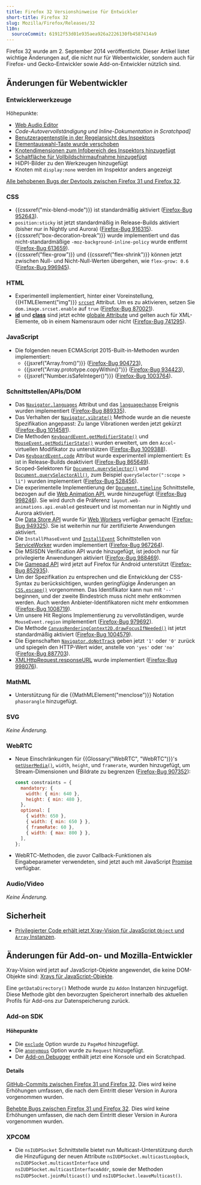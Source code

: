 ```yaml
---
title: Firefox 32 Versionshinweise für Entwickler
short-title: Firefox 32
slug: Mozilla/Firefox/Releases/32
l10n:
  sourceCommit: 61912f53d01e935aea926a2226130fb4587414a9
---
```


Firefox 32 wurde am 2. September 2014 veröffentlicht. Dieser Artikel listet wichtige Änderungen auf, die nicht nur für Webentwickler, sondern auch für Firefox- und Gecko-Entwickler sowie Add-on-Entwickler nützlich sind.

## Änderungen für Webentwickler

### Entwicklerwerkzeuge

Höhepunkte:

- [Web Audio Editor](https://firefox-source-docs.mozilla.org/devtools-user/web_audio_editor/index.html)
- _Code-Autovervollständigung und Inline-Dokumentation in Scratchpad]_
- [Benutzeragentenstile in der Regelansicht des Inspektors](https://firefox-source-docs.mozilla.org/devtools-user/page_inspector/index.html#rules-view)
- [Elementauswahl-Taste wurde verschoben](https://firefox-source-docs.mozilla.org/devtools-user/page_inspector/index.html#firefox-32-onwards-2)
- [Knotendimensionen zum Infobereich des Inspektors hinzugefügt](https://firefox-source-docs.mozilla.org/devtools-user/page_inspector/index.html#firefox-32-onwards)
- [Schaltfläche für Vollbildschirmaufnahme hinzugefügt](https://firefox-source-docs.mozilla.org/devtools-user/tools_toolbox/index.html#extra-tools)
- HiDPI-Bilder zu den Werkzeugen hinzugefügt
- Knoten mit `display:none` werden im Inspektor anders angezeigt

[Alle behobenen Bugs der Devtools zwischen Firefox 31 und Firefox 32](https://bugzilla.mozilla.org/buglist.cgi?resolution=FIXED&classification=Client%20Software&chfieldto=2014-06-09&chfield=resolution&query_format=advanced&chfieldfrom=2014-04-28&chfieldvalue=FIXED&bug_status=RESOLVED&bug_status=VERIFIED&component=Developer%20Tools&component=Developer%20Tools%3A%203D%20View&component=Developer%20Tools%3A%20App%20Manager&component=Developer%20Tools%3A%20Canvas%20Debugger&component=Developer%20Tools%3A%20Console&component=Developer%20Tools%3A%20Debugger&component=Developer%20Tools%3A%20Framework&component=Developer%20Tools%3A%20Graphic%20Commandline%20and%20Toolbar&component=Developer%20Tools%3A%20Inspector&component=Developer%20Tools%3A%20Memory&component=Developer%20Tools%3A%20Netmonitor&component=Developer%20Tools%3A%20Object%20Inspector&component=Developer%20Tools%3A%20Profiler&component=Developer%20Tools%3A%20Responsive%20Mode&component=Developer%20Tools%3A%20Scratchpad&component=Developer%20Tools%3A%20Source%20Editor&component=Developer%20Tools%3A%20Style%20Editor&component=Developer%20Tools%3A%20User%20Stories&component=Developer%20Tools%3A%20WebGL%20Shader%20Editor&product=Firefox).

### CSS

- {{cssxref("mix-blend-mode")}} ist standardmäßig aktiviert ([Firefox-Bug 952643](https://bugzil.la/952643)).
- `position:sticky` ist jetzt standardmäßig in Release-Builds aktiviert (bisher nur in Nightly und Aurora) ([Firefox-Bug 916315](https://bugzil.la/916315)).
- {{cssxref("box-decoration-break")}} wurde implementiert und das nicht-standardmäßige `-moz-background-inline-policy` wurde entfernt ([Firefox-Bug 613659](https://bugzil.la/613659)).
- {{cssxref("flex-grow")}} und {{cssxref("flex-shrink")}} können jetzt zwischen Null- und Nicht-Null-Werten übergehen, wie `flex-grow: 0.6` ([Firefox-Bug 996945](https://bugzil.la/996945)).

### HTML

- Experimentell implementiert, hinter einer Voreinstellung, {{HTMLElement("img")}} [`srcset`](/de/docs/Web/HTML/Reference/Elements/img#srcset) Attribut. Um es zu aktivieren, setzen Sie `dom.image.srcset.enable` auf `true` ([Firefox-Bug 870021](https://bugzil.la/870021)).
- [**id**](/de/docs/Web/HTML/Reference/Global_attributes/id) und [**class**](/de/docs/Web/HTML/Reference/Global_attributes/class) sind jetzt echte [globale Attribute](/de/docs/Web/HTML/Reference/Global_attributes) und gelten auch für XML-Elemente, ob in einem Namensraum oder nicht ([Firefox-Bug 741295](https://bugzil.la/741295)).

### JavaScript

- Die folgenden neuen ECMAScript 2015-Built-in-Methoden wurden implementiert:
  - {{jsxref("Array.from()")}} ([Firefox-Bug 904723](https://bugzil.la/904723)),
  - {{jsxref("Array.prototype.copyWithin()")}} ([Firefox-Bug 934423](https://bugzil.la/934423)),
  - {{jsxref("Number.isSafeInteger()")}} ([Firefox-Bug 1003764](https://bugzil.la/1003764)).

### Schnittstellen/APIs/DOM

- Das [`Navigator.languages`](/de/docs/Web/API/Navigator/languages) Attribut und das [`languagechange`](/de/docs/Web/API/Window/languagechange_event) Ereignis wurden implementiert ([Firefox-Bug 889335](https://bugzil.la/889335)).
- Das Verhalten der [`Navigator.vibrate()`](/de/docs/Web/API/Navigator/vibrate) Methode wurde an die neueste Spezifikation angepasst: Zu lange Vibrationen werden jetzt gekürzt ([Firefox-Bug 1014581](https://bugzil.la/1014581)).
- Die Methoden [`KeyboardEvent.getModifierState()`](/de/docs/Web/API/KeyboardEvent/getModifierState) und [`MouseEvent.getModifierState()`](/de/docs/Web/API/MouseEvent/getModifierState) wurden erweitert, um den `Accel`-virtuellen Modifikator zu unterstützen ([Firefox-Bug 1009388](https://bugzil.la/1009388)).
- Das [`KeyboardEvent.code`](/de/docs/Web/API/KeyboardEvent/code) Attribut wurde experimentell implementiert: Es ist in Release-Builds deaktiviert ([Firefox-Bug 865649](https://bugzil.la/865649)).
- Scoped-Selektoren für [`Document.querySelector()`](/de/docs/Web/API/Document/querySelector) und [`Document.querySelectorAll()`](/de/docs/Web/API/Document/querySelectorAll), zum Beispiel `querySelector(":scope > li")` wurden implementiert ([Firefox-Bug 528456](https://bugzil.la/528456)).
- Die experimentelle Implementierung der [`Document.timeline`](/de/docs/Web/API/Document/timeline) Schnittstelle, bezogen auf die [Web Animation API](https://drafts.fxtf.org/web-animations/), wurde hinzugefügt ([Firefox-Bug 998246](https://bugzil.la/998246)). Sie wird durch die Präferenz `layout.web-animations.api.enabled` gesteuert und ist momentan nur in Nightly und Aurora aktiviert.
- Die [Data Store API](https://web.archive.org/web/20210613234447/https://developer.mozilla.org/de/docs/Archive/B2G_OS/API/Data_Store_API) wurde für [Web Workers](/de/docs/Web/API/Web_Workers_API/Using_web_workers) verfügbar gemacht ([Firefox-Bug 949325](https://bugzil.la/949325)). Sie ist weiterhin nur für zertifizierte Anwendungen aktiviert.
- Die `InstallPhaseEvent` und [`InstallEvent`](/de/docs/Web/API/InstallEvent) Schnittstellen von [ServiceWorker](/de/docs/Web/API/Service_Worker_API) wurden implementiert ([Firefox-Bug 967264](https://bugzil.la/967264)).
- Die MSISDN Verification API wurde hinzugefügt, ist jedoch nur für privilegierte Anwendungen aktiviert ([Firefox-Bug 988469](https://bugzil.la/988469)).
- Die [Gamepad API](/de/docs/Web/API/Gamepad_API) wird jetzt auf Firefox für Android unterstützt ([Firefox-Bug 852935](https://bugzil.la/852935)).
- Um der Spezifikation zu entsprechen und die Entwicklung der CSS-Syntax zu berücksichtigen, wurden geringfügige Änderungen an [`CSS.escape()`](/de/docs/Web/API/CSS/escape_static) vorgenommen. Das Identifikator kann nun mit `'--'` beginnen, und der zweite Bindestrich muss nicht mehr entkommen werden. Auch werden Anbieter-Identifikatoren nicht mehr entkommen ([Firefox-Bug 1008719](https://bugzil.la/1008719)).
- Um unsere Hit Regions Implementierung zu vervollständigen, wurde `MouseEvent.region` implementiert ([Firefox-Bug 979692](https://bugzil.la/979692)).
- Die Methode [`CanvasRenderingContext2D.drawFocusIfNeeded()`](/de/docs/Web/API/CanvasRenderingContext2D/drawFocusIfNeeded) ist jetzt standardmäßig aktiviert ([Firefox-Bug 1004579](https://bugzil.la/1004579)).
- Die Eigenschaften [`Navigator.doNotTrack`](/de/docs/Web/API/Navigator/doNotTrack) geben jetzt `'1'` oder `'0'` zurück und spiegeln den HTTP-Wert wider, anstelle von `'yes'` oder `'no'` ([Firefox-Bug 887703](https://bugzil.la/887703)).
- [XMLHttpRequest.responseURL](/de/docs/Web/API/XMLHttpRequest/responseURL) wurde implementiert ([Firefox-Bug 998076](https://bugzil.la/998076)).

### MathML

- Unterstützung für die {{MathMLElement("menclose")}} Notation `phasorangle` hinzugefügt.

### SVG

_Keine Änderung._

### WebRTC

- Neue Einschränkungen für {{Glossary("WebRTC", "WebRTC")}}'s [`getUserMedia()`](/de/docs/Web/API/Navigator/getUserMedia), `width`, `height`, und `framerate`, wurden hinzugefügt, um Stream-Dimensionen und Bildrate zu begrenzen ([Firefox-Bug 907352](https://bugzil.la/907352)):

  ```js
  const constraints = {
    mandatory: {
      width: { min: 640 },
      height: { min: 480 },
    },
    optional: [
      { width: 650 },
      { width: { min: 650 } },
      { frameRate: 60 },
      { width: { max: 800 } },
    ],
  };
  ```

- WebRTC-Methoden, die zuvor Callback-Funktionen als Eingabeparameter verwendeten, sind jetzt auch mit JavaScript [Promise](/de/docs/Web/JavaScript/Reference/Global_Objects/Promise) verfügbar.

### Audio/Video

_Keine Änderung._

## Sicherheit

- [Privilegierter Code erhält jetzt Xray-Vision für JavaScript `Object` und `Array` Instanzen](https://firefox-source-docs.mozilla.org/dom/scriptSecurity/xray_vision.html#xray-semantics-for-object-and-array).

## Änderungen für Add-on- und Mozilla-Entwickler

Xray-Vision wird jetzt auf JavaScript-Objekte angewendet, die keine DOM-Objekte sind: [Xrays für JavaScript-Objekte](https://firefox-source-docs.mozilla.org/dom/scriptSecurity/xray_vision.html#xrays-for-javascript-objects).

Eine `getDataDirectory()` Methode wurde zu `Addon` Instanzen hinzugefügt. Diese Methode gibt den bevorzugten Speicherort innerhalb des aktuellen Profils für Add-ons zur Datenspeicherung zurück.

### Add-on SDK

#### Höhepunkte

- Die [`exclude`](https://web.archive.org/web/20210216122834/https://developer.mozilla.org/de/docs/Archive/Add-ons/Add-on_SDK/High-Level_APIs/page-mod#pagemod%28options%29) Option wurde zu `PageMod` hinzugefügt.
- Die [`anonymous`](https://web.archive.org/web/20201201022954/https://developer.mozilla.org/de/docs/Archive/Add-ons/Add-on_SDK/High-Level_APIs/request#request%28options%29) Option wurde zu `Request` hinzugefügt.
- Der [Add-on Debugger](https://extensionworkshop.com/documentation/develop/debugging/) enthält jetzt eine Konsole und ein Scratchpad.

#### Details

[GitHub-Commits zwischen Firefox 31 und Firefox 32](https://github.com/mozilla/addon-sdk/compare/firefox31...firefox32). Dies wird keine Erhöhungen umfassen, die nach dem Eintritt dieser Version in Aurora vorgenommen wurden.

[Behebte Bugs zwischen Firefox 31 und Firefox 32](https://bugzilla.mozilla.org/buglist.cgi?resolution=FIXED&chfieldto=2014-06-09&chfield=resolution&query_format=advanced&chfieldfrom=2014-04-28&chfieldvalue=FIXED&bug_status=RESOLVED&bug_status=VERIFIED&bug_status=CLOSED&product=Add-on%20SDK&list_id=10493962). Dies wird keine Erhöhungen umfassen, die nach dem Eintritt dieser Version in Aurora vorgenommen wurden.

### XPCOM

- Die `nsIUDPSocket` Schnittstelle bietet nun Multicast-Unterstützung durch die Hinzufügung der neuen Attribute `nsIUDPSocket.multicastLoopback`, `nsIUDPSocket.multicastInterface` und `nsIUDPSocket.multicastInterfaceAddr`, sowie der Methoden `nsIUDPSocket.joinMulticast()` und `nsIUDPSocket.leaveMulticast()`.

